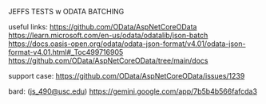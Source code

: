 JEFFS TESTS w ODATA BATCHING

useful links:
https://github.com/OData/AspNetCoreOData
https://learn.microsoft.com/en-us/odata/odatalib/json-batch
https://docs.oasis-open.org/odata/odata-json-format/v4.01/odata-json-format-v4.01.html#_Toc499716905
https://github.com/OData/AspNetCoreOData/tree/main/docs

support case:
https://github.com/OData/AspNetCoreOData/issues/1239

bard: (js_490@usc.edu)
https://gemini.google.com/app/7b5b4b566fafcda3